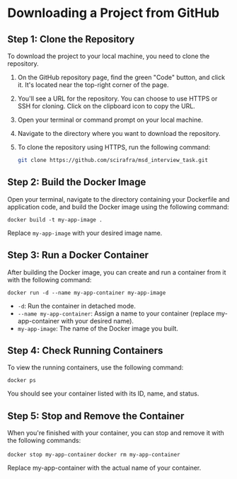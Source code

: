 # Downloading a Project from GitHub



## Step 1: Clone the Repository

To download the project to your local machine, you need to clone the repository.

1. On the GitHub repository page, find the green "Code" button, and click it. It's located near the top-right corner of the page.

2. You'll see a URL for the repository. You can choose to use HTTPS or SSH for cloning. Click on the clipboard icon to copy the URL.

3. Open your terminal or command prompt on your local machine.

4. Navigate to the directory where you want to download the repository.

5. To clone the repository using HTTPS, run the following command:

   ```bash
   git clone https://github.com/scirafra/msd_interview_task.git

## Step 2: Build the Docker Image
Open your terminal, navigate to the directory containing your Dockerfile and application code, and build the Docker image using the following command:

`docker build -t my-app-image .`

Replace `my-app-image` with your desired image name.

## Step 3: Run a Docker Container

After building the Docker image, you can create and run a container from it with the following command:

`docker run -d --name my-app-container my-app-image`

- `-d`: Run the container in detached mode.
- `--name my-app-container`: Assign a name to your container (replace my-app-container with your desired name).
- `my-app-image`: The name of the Docker image you built.


## Step 4: Check Running Containers

To view the running containers, use the following command:



`docker ps`

You should see your container listed with its ID, name, and status.

## Step 5: Stop and Remove the Container

When you're finished with your container, you can stop and remove it with the following commands:

`docker stop my-app-container`
`docker rm my-app-container`

Replace my-app-container with the actual name of your container.
